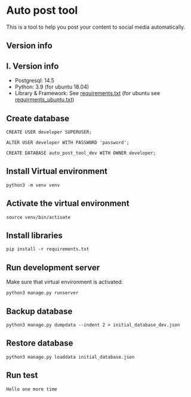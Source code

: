 # Auto post tool

This is a tool to help you post your content to social media automatically.

## Version info

## I. Version info

-   Postgresql: 14.5
-   Python: 3.9 (for ubuntu 18.04)
-   Library & Framework: See [requirements.txt](./requirement.txt) (for ubuntu see [requirments_ubuntu.txt](./requirements_ubuntu.txt))

## Create database

```
CREATE USER developer SUPERUSER;

ALTER USER developer WITH PASSWORD 'password';

CREATE DATABASE auto_post_tool_dev WITH OWNER developer;
```

## Install Virtual environment

```
python3 -m venv venv
```

## Activate the virtual environment

```
source venv/bin/activate
```

## Install libraries

```
pip install -r requirements.txt
```

## Run development server

Make sure that virtual environment is activated:

```
python3 manage.py runserver
```

## Backup database

```
python3 manage.py dumpdata --indent 2 > initial_database_dev.json
```

## Restore database

```
python3 manage.py loaddata initial_database.json
```

## Run test

```
Hello one more time
```
